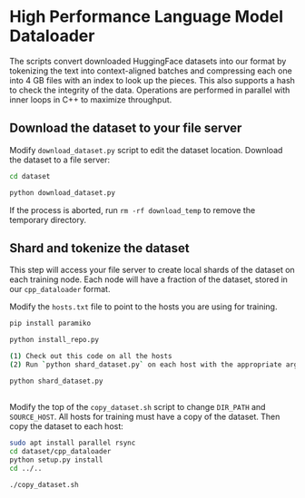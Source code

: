 # High Performance Language Model Dataloader

The scripts convert downloaded HuggingFace datasets into our format by tokenizing the text into context-aligned batches and compressing each one into 4 GB files with an index to look up the pieces.  This also supports a hash to check the integrity of the data.  Operations are performed in parallel with inner loops in C++ to maximize throughput.

## Download the dataset to your file server

Modify `download_dataset.py` script to edit the dataset location.  Download the dataset to a file server:

```bash
cd dataset

python download_dataset.py
```

If the process is aborted, run `rm -rf download_temp` to remove the temporary directory.

## Shard and tokenize the dataset

This step will access your file server to create local shards of the dataset on each training node.  Each node will have a fraction of the dataset, stored in our `cpp_dataloader` format.

Modify the `hosts.txt` file to point to the hosts you are using for training.

```bash
pip install paramiko

python install_repo.py

(1) Check out this code on all the hosts
(2) Run `python shard_dataset.py` on each host with the appropriate arguments

python shard_dataset.py

```

## 

  Modify the top of the `copy_dataset.sh` script to change `DIR_PATH` and `SOURCE_HOST`.  All hosts for training must have a copy of the dataset.  Then copy the dataset to each host: 

```bash
sudo apt install parallel rsync
cd dataset/cpp_dataloader
python setup.py install
cd ../..
```

```bash
./copy_dataset.sh
```
